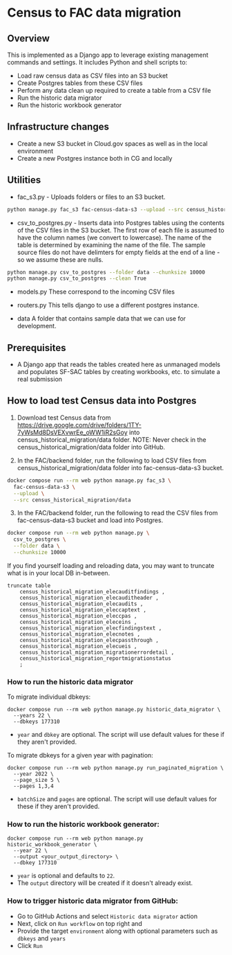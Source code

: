# Census to FAC data migration

## Overview

This is implemented as a Django app to leverage existing management commands and settings. It includes Python and shell scripts to:

* Load raw census data as CSV files into an S3 bucket
* Create Postgres tables from these CSV files
* Perform any data clean up required to create a table from a CSV file
* Run the historic data migrator
* Run the historic workbook generator

## Infrastructure changes

* Create a new S3 bucket in Cloud.gov spaces as well as in the local environment
* Create a new Postgres instance both in CG and locally

## Utilities

* fac_s3.py - Uploads folders or files to an S3 bucket.

```bash
python manage.py fac_s3 fac-census-data-s3 --upload --src census_historical_migration/data
```

* csv_to_postgres.py - Inserts data into Postgres tables using the contents of the CSV files in the S3 bucket. The first row of each file is assumed to have the column names (we convert to lowercase). The name of the table is determined by examining the name of the file. The sample source files do not have delimters for empty fields at the end of a line - so we assume these are nulls.

```bash
python manage.py csv_to_postgres --folder data --chunksize 10000
python manage.py csv_to_postgres --clean True
```

* models.py These correspond to the incoming CSV files
* routers.py This tells django to use a different postgres instance.

* data A folder that contains sample data that we can use for development.

## Prerequisites

* A Django app that reads the tables created here as unmanaged models and populates SF-SAC tables by creating workbooks, etc. to simulate a real submission

## How to load test Census data into Postgres

1.  Download test Census data from https://drive.google.com/drive/folders/1TY-7yWsMd8DsVEXvwrEe_oWW1iR2sGoy into census_historical_migration/data folder.
NOTE:  Never check in the census_historical_migration/data folder into GitHub.

2.  In the FAC/backend folder, run the following to load CSV files from census_historical_migration/data folder into fac-census-data-s3 bucket.
```bash
docker compose run --rm web python manage.py fac_s3 \
  fac-census-data-s3 \
  --upload \
  --src census_historical_migration/data
```

3.  In the FAC/backend folder, run the following to read the CSV files from fac-census-data-s3 bucket and load into Postgres.
```bash
docker compose run --rm web python manage.py \
  csv_to_postgres \
  --folder data \
  --chunksize 10000
```

If you find yourself loading and reloading data, you may want to truncate what is in your local DB in-between.

```
truncate table 
	census_historical_migration_elecauditfindings , 
	census_historical_migration_elecauditheader ,
	census_historical_migration_elecaudits ,
	census_historical_migration_eleccaptext ,
	census_historical_migration_eleccpas ,
	census_historical_migration_eleceins ,
	census_historical_migration_elecfindingstext ,
	census_historical_migration_elecnotes ,
	census_historical_migration_elecpassthrough ,
	census_historical_migration_elecueis ,
	census_historical_migration_migrationerrordetail ,
	census_historical_migration_reportmigrationstatus 
	;
```

### How to run the historic data migrator

To migrate individual dbkeys:
```
docker compose run --rm web python manage.py historic_data_migrator \
  --years 22 \
  --dbkeys 177310
```
- `year` and `dbkey` are optional. The script will use default values for these if they aren't provided.

To migrate dbkeys for a given year with pagination:
```
docker compose run --rm web python manage.py run_paginated_migration \
  --year 2022 \
  --page_size 5 \
  --pages 1,3,4
```
- `batchSize` and `pages` are optional. The script will use default values for these if they aren't provided.

### How to run the historic workbook generator:
```
docker compose run --rm web python manage.py historic_workbook_generator \
  --year 22 \
  --output <your_output_directory> \
  --dbkey 177310
```
- `year` is optional and defaults to `22`.
- The `output` directory will be created if it doesn't already exist.

### How to trigger historic data migrator from GitHub:
- Go to GitHub Actions and select `Historic data migrator` action
- Next, click on `Run workflow` on top right and
- Provide the target `environment` along with optional parameters such as `dbkeys` and `years`
- Click `Run`
